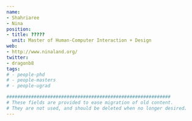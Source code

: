 ```yaml
---
name:
- Shahriaree
- Nina
position:
- title: ?????
  unit: Master of Human-Computer Interaction + Design
web:
- http://www.ninaland.org/
twitter:
- dragonb8
tags:
# - people-phd
# - people-masters
# - people-ugrad

############################################################
# These fields are provided to ease migration of old content.
# They are not used, and should be deleted when no longer desired.
---
```

